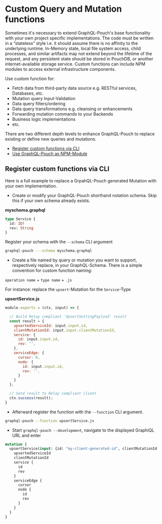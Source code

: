 # Custom Query and Mutation functions

Sometimes it's necessary to extend GraphQL-Pouch's base functionality with your own project specific implementations. The code must be written in a “stateless” style i.e. it should assume there is no affinity to the underlying runtime. In-Memory state, local file system access, child processes, and similar artifacts may not extend beyond the lifetime of the request, and any persistent state should be stored in PouchDB, or another internet-available storage service. Custom functions can include NPM modules to access external infrastructure components.

Use custom function for:

* Fetch data from third-party data source e.g. RESTful services, Databases, etc.
* Mutation query Input-Validation
* Data query filters/ordering
* Data query transformations e.g. cleansing or enhancements
* Forwarding mutation commands to your Backends
* Business logic implementations
* etc.

There are two different depth levels to enhance GraphQL-Pouch to replace existing or define new queries and mutations.

* [Register custom functions via CLI](#register-custom-functions-via-cli)
* [Use GraphQL-Pouch as NPM-Module](npm-module.md)

## Register custom functions via CLI

Here is a full example to replace a GrpahQL-Pouch generated Mutation with your own implementation.

* Create or modify your GraphQL-Pouch shorthand notation schema. Skip this if your own schema already exists.

__myschema.graphql__
```graphql
type Service {
  id: ID!
  rev: String
}
```

Register your schema with the `--schema` CLI argument

```bash
graphql-pouch ---schema myschema.graphql
```

* Create a file named by query or mutation you want to support, respectively replace, in your GraphQL-Schema. There is a simple convention for custom function naming:

`operation name` + `type name` + `.js`

For instance: replace the `upsert`-Mutation for the `Service`-Type

 __upsertService.js__
```javascript
module.exports = (ctx, input) => {

  // Build Relay compliant `UpsertSettingPayload` result
  const result = {
    upsertedServiceId: input.input.id,
    clientMutationId: input.input.clientMutationId,
    service: {
      id: input.input.id,
      rev: '',
    },
    serviceEdge: {
      cursor: 0,
      node: {
        id: input.input.id,
        rev: '',
      }
    }
  };

  // Send result to Relay compliant client
  ctx.success(result);
}
```

* Afterward register the function with the `--function` CLI argument.

```bash
graphql-pouch --function upsertService.js
```

* Start `graphql-pouch --development`, navigate to the displayed GraphiQL URL and enter

```graphql
mutation {
  upsertService(input: {id: "my-client-generated-id", clientMutationId: "my-client-generated-id"}) {
    upsertedServiceId
    clientMutationId
    service {
      id
      rev
    }
    serviceEdge {
      cursor
      node {
        id
        rev
      }
    }
  }
}
```
